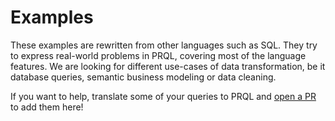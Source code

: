 # Examples

These examples are rewritten from other languages such as SQL. They try to
express real-world problems in PRQL, covering most of the language features. We
are looking for different use-cases of data transformation, be it database
queries, semantic business modeling or data cleaning.

If you want to help, translate some of your queries to PRQL and
[open a PR](https://github.com/prql/prql/pulls) to add them here!

<!-- TODO: toc -->
